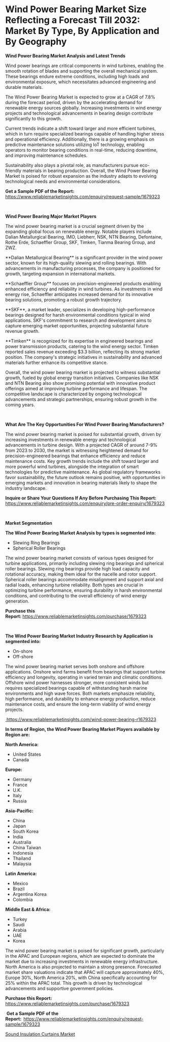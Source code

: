 <p><h1>Wind Power Bearing Market Size Reflecting a Forecast Till 2032: Market By Type, By Application and By Geography</h1></p><p><strong>Wind Power Bearing Market Analysis and Latest Trends</strong></p>
<p><p>Wind power bearings are critical components in wind turbines, enabling the smooth rotation of blades and supporting the overall mechanical system. These bearings endure extreme conditions, including high loads and environmental exposure, which necessitates advanced engineering and durable materials.</p><p>The Wind Power Bearing Market is expected to grow at a CAGR of 7.8% during the forecast period, driven by the accelerating demand for renewable energy sources globally. Increasing investments in wind energy projects and technological advancements in bearing design contribute significantly to this growth. </p><p>Current trends indicate a shift toward larger and more efficient turbines, which in turn require specialized bearings capable of handling higher stress and operational efficiency. Additionally, there is a growing emphasis on predictive maintenance solutions utilizing IoT technology, enabling operators to monitor bearing conditions in real-time, reducing downtime, and improving maintenance schedules. </p><p>Sustainability also plays a pivotal role, as manufacturers pursue eco-friendly materials in bearing production. Overall, the Wind Power Bearing Market is poised for robust expansion as the industry adapts to evolving technological needs and environmental considerations.</p></p>
<p><strong>Get a Sample PDF of the Report:&nbsp;</strong> <a href="https://www.reliablemarketinsights.com/enquiry/request-sample/1679323?utm_campaign=2982&utm_medium=2&utm_source=Github&utm_content=ia&utm_term=31032025&utm_id=wind-power-bearing">https://www.reliablemarketinsights.com/enquiry/request-sample/1679323</a></p>
<p>&nbsp;</p>
<p><strong>Wind Power Bearing Major Market Players</strong></p>
<p><p>The wind power bearing market is a crucial segment driven by the expanding global focus on renewable energy. Notable players include Dalian Metallurgical Bearing, IMO, Liebherr, NSK, NTN Bearing, Defontaine, Rothe Erde, Schaeffler Group, SKF, Timken, Tianma Bearing Group, and ZWZ. </p><p>**Dalian Metallurgical Bearing** is a significant provider in the wind power sector, known for its high-quality slewing and rolling bearings. With advancements in manufacturing processes, the company is positioned for growth, targeting expansion in international markets.</p><p>**Schaeffler Group** focuses on precision-engineered products enabling enhanced efficiency and reliability in wind turbines. As investments in wind energy rise, Schaeffler anticipates increased demand for its innovative bearing solutions, promoting a robust growth trajectory.</p><p>**SKF**, a market leader, specializes in developing high-performance bearings designed for harsh environmental conditions typical in wind applications. SKF's commitment to research and development aims to capture emerging market opportunities, projecting substantial future revenue growth.</p><p>**Timken** is recognized for its expertise in engineered bearings and power transmission products, catering to the wind energy sector. Timken reported sales revenue exceeding $3.3 billion, reflecting its strong market position. The company's strategic initiatives in sustainability and advanced materials further enhance its competitive stance.</p><p>Overall, the wind power bearing market is projected to witness substantial growth, fueled by global energy transition initiatives. Companies like NSK and NTN Bearing also show promising potential with innovative product offerings aimed at improving turbine performance and lifespan. The competitive landscape is characterized by ongoing technological advancements and strategic partnerships, ensuring robust growth in the coming years.</p></p>
<p>&nbsp;</p>
<p><strong>What Are The Key Opportunities For Wind Power Bearing Manufacturers?</strong></p>
<p><p>The wind power bearing market is poised for substantial growth, driven by increasing investments in renewable energy and technological advancements in turbine design. With a projected CAGR of around 7-9% from 2023 to 2030, the market is witnessing heightened demand for precision-engineered bearings that enhance efficiency and reduce maintenance costs. Key growth trends include the shift toward larger and more powerful wind turbines, alongside the integration of smart technologies for predictive maintenance. As global regulatory frameworks favor sustainability, the future outlook remains positive, with opportunities in emerging markets and innovation in bearing materials likely to shape the industry landscape.</p></p>
<p><strong>Inquire or Share Your Questions If Any Before Purchasing This Report:</strong> <a href="https://www.reliablemarketinsights.com/enquiry/pre-order-enquiry/1679323?utm_campaign=2982&utm_medium=2&utm_source=Github&utm_content=ia&utm_term=31032025&utm_id=wind-power-bearing">https://www.reliablemarketinsights.com/enquiry/pre-order-enquiry/1679323</a></p>
<p>&nbsp;</p>
<p><strong>Market Segmentation</strong></p>
<p><strong>The Wind Power Bearing Market Analysis by types is segmented into:</strong></p>
<p><ul><li>Slewing Ring Bearings</li><li>Spherical Roller Bearings</li></ul></p>
<p><p>The wind power bearing market consists of various types designed for turbine applications, primarily including slewing ring bearings and spherical roller bearings. Slewing ring bearings provide high load capacity and rotational accuracy, making them ideal for the nacelle and rotor support. Spherical roller bearings accommodate misalignment and support axial and radial loads, enhancing turbine reliability. Both types are crucial in optimizing turbine performance, ensuring durability in harsh environmental conditions, and contributing to the overall efficiency of wind energy generation.</p></p>
<p><strong>Purchase this Report:&nbsp;</strong><a href="https://www.reliablemarketinsights.com/purchase/1679323?utm_campaign=2982&utm_medium=2&utm_source=Github&utm_content=ia&utm_term=31032025&utm_id=wind-power-bearing">https://www.reliablemarketinsights.com/purchase/1679323</a></p>
<p>&nbsp;</p>
<p><strong>The Wind Power Bearing Market Industry Research by Application is segmented into:</strong></p>
<p><ul><li>On-shore</li><li>Off-shore</li></ul></p>
<p><p>The wind power bearing market serves both onshore and offshore applications. Onshore wind farms benefit from bearings that support turbine efficiency and longevity, operating in varied terrain and climatic conditions. Offshore wind power harnesses stronger, more consistent winds but requires specialized bearings capable of withstanding harsh marine environments and high wave forces. Both markets emphasize reliability, high performance, and durability to enhance energy production, reduce maintenance costs, and ensure the long-term viability of wind energy projects.</p></p>
<p><a href="https://www.reliablemarketinsights.com/wind-power-bearing-r1679323?utm_campaign=2982&utm_medium=2&utm_source=Github&utm_content=ia&utm_term=31032025&utm_id=wind-power-bearing">&nbsp;https://www.reliablemarketinsights.com/wind-power-bearing-r1679323</a></p>
<p><strong>In terms of Region, the Wind Power Bearing Market Players available by Region are:</strong></p>
<p>
    <p> <strong> North America: </strong>
        <ul>
            <li>United States</li>
            <li>Canada</li>
        </ul>
        </p> 
    <p> <strong> Europe: </strong>
        <ul>
            <li>Germany</li>
            <li>France</li>
            <li>U.K.</li>
            <li>Italy</li>
            <li>Russia</li>
        </ul>
        </p> 
    <p> <strong> Asia-Pacific: </strong>
        <ul>
            <li>China</li>
            <li>Japan</li>
            <li>South Korea</li>
            <li>India</li>
            <li>Australia</li>
            <li>China Taiwan</li>
            <li>Indonesia</li>
            <li>Thailand</li>
            <li>Malaysia</li>
        </ul>
        </p> 
    <p> <strong> Latin America: </strong>
        <ul>
            <li>Mexico</li>
            <li>Brazil</li>
            <li>Argentina Korea</li>
            <li>Colombia</li>
        </ul>
        </p> 
    <p> <strong> Middle East & Africa: </strong>
        <ul>
            <li>Turkey</li>
            <li>Saudi</li>
            <li>Arabia</li>
            <li>UAE</li>
            <li>Korea</li>
        </ul>
    </p>
    </p>
<p><p>The wind power bearing market is poised for significant growth, particularly in the APAC and European regions, which are expected to dominate the market due to increasing investments in renewable energy infrastructure. North America is also projected to maintain a strong presence. Forecasted market share valuations indicate that APAC will capture approximately 40%, Europe 30%, North America 20%, with China specifically accounting for 25% within the APAC total. This growth is driven by technological advancements and supportive government policies.</p></p>
<p><strong>Purchase this Report: </strong><a href="https://www.reliablemarketinsights.com/purchase/1679323?utm_campaign=2982&utm_medium=2&utm_source=Github&utm_content=ia&utm_term=31032025&utm_id=wind-power-bearing">https://www.reliablemarketinsights.com/purchase/1679323</a></p>
<p>&nbsp;<strong>Get a Sample PDF of the Report:&nbsp;&nbsp;</strong><a href="https://www.reliablemarketinsights.com/enquiry/request-sample/1679323?utm_campaign=2982&utm_medium=2&utm_source=Github&utm_content=ia&utm_term=31032025&utm_id=wind-power-bearing">https://www.reliablemarketinsights.com/enquiry/request-sample/1679323</a></p>
<p><strong></strong></p>
<p><p><a href="https://github.com/haaszgettre6/Market-Research-Report-List-1/blob/main/sound-insulation-curtains-market.md?utm_campaign=2982&utm_medium=2&utm_source=Github&utm_content=ia&utm_term=31032025&utm_id=wind-power-bearing">Sound Insulation Curtains Market</a></p></p>
